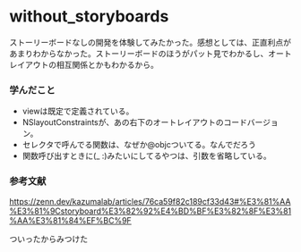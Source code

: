 # without_storyboards

ストーリーボードなしの開発を体験してみたかった。感想としては、正直利点があまりわからなかった。ストーリーボードのほうがパット見でわかるし、オートレイアウトの相互関係とかもわかるから。


### 学んだこと
- viewは既定で定義されている。
- NSlayoutConstraintsが、あの右下のオートレイアウトのコードバージョン。
- セレクタで呼んでる関数は、なぜか@objcついてる。なんでだろう
- 関数呼び出すときに(_ :)みたいにしてるやつは、引数を省略している。


### 参考文献
https://zenn.dev/kazumalab/articles/76ca59f82c189cf33d43#%E3%81%AA%E3%81%9Cstoryboard%E3%82%92%E4%BD%BF%E3%82%8F%E3%81%AA%E3%81%84%EF%BC%9F

ついったからみつけた
